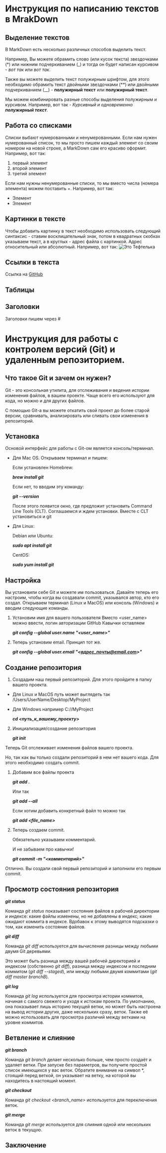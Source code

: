# Инструкция по написанию текстов в MrakDown

## Выделение текстов

В MarkDown есть несколько различных способов выделить текст. 

Например, Вы можете обрамить слово (или кусок текста) звездочками (*) или нижним подчеркиванием (_) и тогда он будет написан курсивом - *вот так* или _вот так_.

Также вы можете выделить текст полужирным шрифтом, для этого необходимо обрамить текст двойными звездочками (**) или двойными подчеркиванием (__) - **полужирный текст** или __полужирный текст__.

Мы можем комбинировать разные способы выделения полужирным и курсивом. Например, вот так - _Курсивный и одновременно **полужирный текст**_.

## Работа со списками

Списки выбают нумерованными и ненумерованными. Если нам нужен нумерованный список, то мы просто пишем каждый элемент со своим номером на новой строке, а MarkDown сам его красиво оформит. Например, вот так:
1. первый элемент
2. второй элемент
3. третий элемент

Если нам нужны ненумерованные списки, то мы вместо числа (номера элемента) можем поставить +. Например, вот так:
+ Элемент
+ Элемент

## Картинки в тексте

Чтобы добавить картинку в текст необходимо использовать следующий синтаксис - ставим восклицательный знак, потом в квадратных скобках указываем текст, а в круглых - адрес файла с картинкой. Адрес относительный или абсолютный. Например, вот так:
![Это Тефтелька](Teftelka.jpg)

## Ссылки в текста

Ссылка на [GitHub](https://github.com/)

## Таблицы

## Заголовки
Заголовки пишем через #

# Инструкция для работы с контролем версий (Git) и удаленным репозиторием.

## Что такое Git и зачем он нужен?

Git - это консольная утилита, для отслеживания и ведения истории изменения файлов, в вашем проекте. Чаще всего его используют для кода, но можно и для других файлов.

С помощью Git-a вы можете откатить свой проект до более старой версии, сравнивать, анализировать или сливать свои изменения в репозиторий.

## Установка

Основой интерфейс для работы с Git-ом является консоль/терминал.

* Для Mac OS. Открываем терминал и пишем:

    Если установлен Homebrew:

    _**brew install git**_

    Если нет, то вводим эту команду:

    _**git --version**_
    
    После этого появится окно, где предложит установить Command Line Tools (CLT).
    Соглашаемся и ждем установки. Вместе с CLT установиться и git

* Для Linux:

    Debian или Ubuntu:

    _**sudo apt install git**_

    CentOS:

    _**sudo yum install git**_

## Настройка

Вы установили себе Git и можете им пользоваться. Давайте теперь его настроим, чтобы когда вы создавали commit, указывался автор, кто его создал.
Открываем терминал (Linux и MacOS) или консоль (Windows) и вводим следующие команды.

1. Установим имя для вашего пользователя
Вместо <user_name> можно ввести, логин авторизации GitHub
Кавычки оставляем

    _**git config --global user.name "<user_name>"**_

2. Теперь установим email. Принцип тот же.

    _**git config --global user.email "<адрес_почты@email.com>"**_

## Создание репозитория

1. Создадим наш первый репозиторий. Для этого пройдите в папку вашего проекта.

* Для Linux и MacOS путь может выглядеть так /Users/UserName/Desktop/MyProject

* Для Windows например С://MyProject

    _**cd <путь_к_вашему_проекту>**_

2. Инициализация/создание репозитория

    _**git init**_

Теперь Git отслеживает изменения файлов вашего проекта. 

Но, так как вы только создали репозиторий в нем нет вашего кода. Для этого необходимо создать commit.

1. Добавим все файлы проекта

    _**git add .**_

    Или так

    _**git add --all**_

    Если хотим добавить конкретный файл то можно так

    _**git add <file_name>**_

2. Теперь создаем commit.

    Обязательно указываем комментарий.

    И не забываем про кавычки!

    _**git commit -m "<комментарий>"**_

Отлично. Вы создали свой первый репозиторий и заполнили его первым commit.

## Просмотр состояния репозитория

_**git status**_

Команда *git status* показывает состояния файлов в рабочей директории и индексе: какие файлы изменены, но не добавлены в индекс; какие ожидают коммита в индексе. Вдобавок к этому выводятся подсказки о том, как изменить состояние файлов.

_**git diff**_

Команда *git diff* используется для вычисления разницы между любыми двумя Git деревьями. 

Это может быть разница между вашей рабочей директорией и индексом (собственно *git diff*), разница между индексом и последним коммитом (*git diff --staged*), или между любыми двумя коммитами (*git diff master branchB*).

_**git log**_

Команда *git log* используется для просмотра истории коммитов, начиная с самого свежего и уходя к истокам проекта. По умолчанию, она показывает лишь историю текущей ветки, но может быть настроена на вывод истории других, даже нескольких сразу, веток. Также её можно использовать для просмотра различий между ветками на уровне коммитов.

## Ветвление и слияние

_**git branch**_

Команда *git branch* делает несколько больше, чем просто создаёт и удаляет ветки. При запуске без параметров, вы получите простой список имеющихся у вас веток. Обратите внимание на символ *, стоящий перед веткой, он указывает на ветку, на которой вы находитесь в настоящий момент.

_**git checkout**_

Команда *git checkout <branch_name>* используется для переключения веток.

_**git merge**_

Команда *git merge* используется для слияния одной или нескольких веток в текущую.

## Заключение